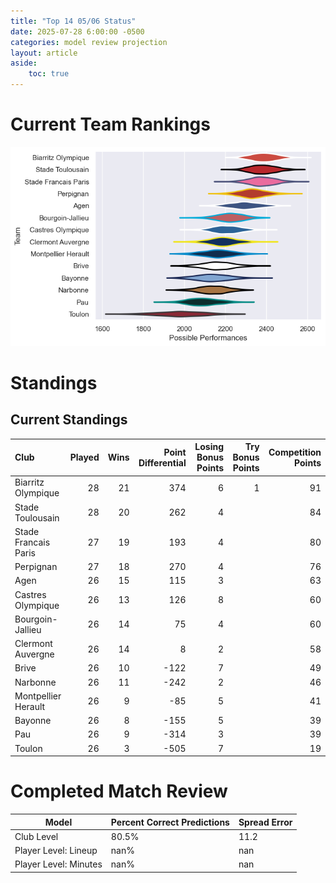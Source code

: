```yaml
---  
title: "Top 14 05/06 Status"  
date: 2025-07-28 6:00:00 -0500  
categories: model review projection  
layout: article  
aside:  
    toc: true  
---
```

# Current Team Rankings


![Club Rankings](plots/rankings_Top_14_0506.png)
# Standings

## Current Standings


| Club                 |   Played |   Wins |   Point Differential |   Losing Bonus Points |   Try Bonus Points |   Competition Points |
|:---------------------|---------:|-------:|---------------------:|----------------------:|-------------------:|---------------------:|
| Biarritz Olympique   |       28 |     21 |                  374 |                     6 |                  1 |                   91 |
| Stade Toulousain     |       28 |     20 |                  262 |                     4 |                    |                   84 |
| Stade Francais Paris |       27 |     19 |                  193 |                     4 |                    |                   80 |
| Perpignan            |       27 |     18 |                  270 |                     4 |                    |                   76 |
| Agen                 |       26 |     15 |                  115 |                     3 |                    |                   63 |
| Castres Olympique    |       26 |     13 |                  126 |                     8 |                    |                   60 |
| Bourgoin-Jallieu     |       26 |     14 |                   75 |                     4 |                    |                   60 |
| Clermont Auvergne    |       26 |     14 |                    8 |                     2 |                    |                   58 |
| Brive                |       26 |     10 |                 -122 |                     7 |                    |                   49 |
| Narbonne             |       26 |     11 |                 -242 |                     2 |                    |                   46 |
| Montpellier Herault  |       26 |      9 |                  -85 |                     5 |                    |                   41 |
| Bayonne              |       26 |      8 |                 -155 |                     5 |                    |                   39 |
| Pau                  |       26 |      9 |                 -314 |                     3 |                    |                   39 |
| Toulon               |       26 |      3 |                 -505 |                     7 |                    |                   19 |



# Completed Match Review


| Model | Percent Correct Predictions | Spread Error |
| ------ | ------ | ------ |
| Club Level | 80.5% | 11.2 |
| Player Level: Lineup | nan% | nan |
| Player Level: Minutes | nan% | nan |

